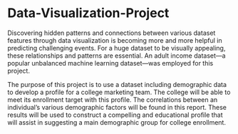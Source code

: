# Data-Visualization-Project

Discovering hidden patterns and connections between various dataset features through data visualization is becoming more and more helpful in predicting challenging events. For a huge dataset to be visually appealing, these relationships and patterns are essential. An adult income dataset—a popular unbalanced machine learning dataset—was employed for this project.

The purpose of this project is to use a dataset including demographic data to develop a profile for a college marketing team. The college will be able to meet its enrollment target with this profile. The correlations between an individual’s various demographic factors will be found in this report. These results will be used to construct a compelling and educational profile that will assist in suggesting a main demographic group for college enrollment.
